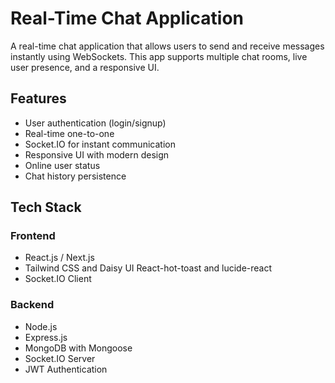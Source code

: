 #  Real-Time Chat Application

A real-time chat application that allows users to send and receive messages instantly using WebSockets. This app supports multiple chat rooms, live user presence, and a responsive UI.

## Features

- User authentication (login/signup)
- Real-time one-to-one
- Socket.IO for instant communication
- Responsive UI with modern design
- Online user status
- Chat history persistence

## Tech Stack

### Frontend
- React.js / Next.js
- Tailwind CSS and Daisy UI
  React-hot-toast and lucide-react
- Socket.IO Client

### Backend
- Node.js
- Express.js
- MongoDB with Mongoose
- Socket.IO Server
- JWT Authentication